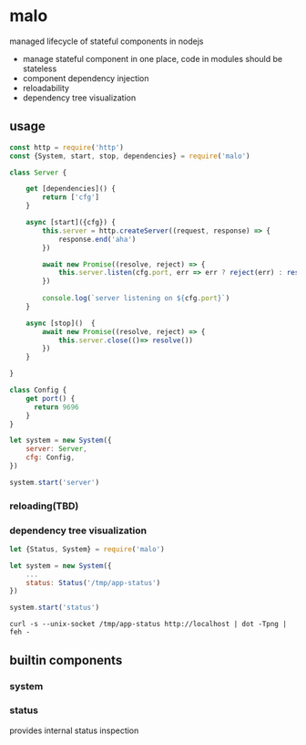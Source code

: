 # malo

managed lifecycle of stateful components in nodejs

- manage stateful component in one place, code in modules should be stateless
- component dependency injection
- reloadability
- dependency tree visualization

## usage

``` js
const http = require('http')
const {System, start, stop, dependencies} = require('malo')

class Server {

	get [dependencies]() {
		return ['cfg']
	}

	async [start]({cfg}) {
		this.server = http.createServer((request, response) => {
			response.end('aha')
		})

		await new Promise((resolve, reject) => {
			this.server.listen(cfg.port, err => err ? reject(err) : resolve())
		})
        
        console.log(`server listening on ${cfg.port}`)
	}

	async [stop]()  {
		await new Promise((resolve, reject) => {
			this.server.close(()=> resolve())
		})
	}

}

class Config {
    get port() {
      return 9696
    }
}

let system = new System({
    server: Server,
    cfg: Config,
})

system.start('server')
```

### reloading(TBD)

### dependency tree visualization

``` js
let {Status, System} = require('malo')

let system = new System({
    ...
    status: Status('/tmp/app-status')
})

system.start('status')
```

``` shell
curl -s --unix-socket /tmp/app-status http://localhost | dot -Tpng | feh -
```

## builtin components

### system

### status

provides internal status inspection
